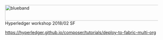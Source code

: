 <img src="https://farm5.staticflickr.com/4503/37148677233_71edc5a37b_o.png" width="1041" height="53" alt="blueband">
Hyperledger workshop 2018/02 SF

https://hyperledger.github.io/composer/tutorials/deploy-to-fabric-multi-org
